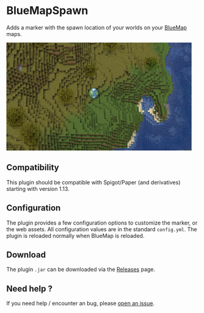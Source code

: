 # BlueMapSpawn

Adds a marker with the spawn location of your worlds on your [BlueMap](https://github.com/BlueMap-Minecraft/BlueMap) maps.

![Demonstration picture](.github/assets/image.png)

## Compatibility

This plugin should be compatible with Spigot/Paper (and derivatives) starting with version 1.13.

## Configuration

The plugin provides a few configuration options to customize the marker, or the web assets.
All configuration values are in the standard `config.yml`.
The plugin is reloaded normally when BlueMap is reloaded.

## Download

The plugin `.jar` can be downloaded via the [Releases](https://github.com/Renaud11232/BlueMapSpawn/releases) page.

## Need help ?

If you need help / encounter an bug, please [open an issue](https://github.com/Renaud11232/BlueMapSpawn/issues/new).